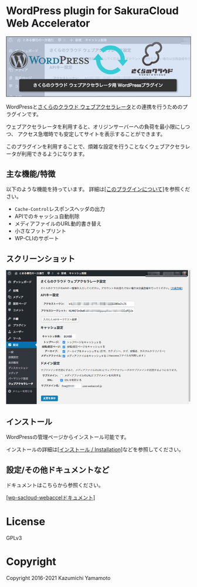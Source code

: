 # WordPress plugin for SakuraCloud Web Accelerator

![eye-catch.jpg](docs/images/eye-catch.jpg)

WordPressと[さくらのクラウド ウェブアクセラレータ](https://cloud.sakura.ad.jp/specification/web-accelerator/)との連携を行うためのプラグインです。

ウェブアクセラレータを利用すると、オリジンサーバーへの負荷を最小限にしつつ、
アクセス急増時でも安定してサイトを表示することができます。

このプラグインを利用することで、煩雑な設定を行うことなくウェブアクセラレータが利用できるようになります。


## 主な機能/特徴

以下のような機能を持っています。
詳細は[[このプラグインについて]](docs/About.md)を参照ください。

- `Cache-Control`レスポンスヘッダの出力
- APIでのキャッシュ自動削除
- メディアファイルのURL動的書き替え
- 小さなフットプリント
- WP-CLIのサポート


## スクリーンショット

![screenshot-1.png](screenshot-1.png)


## インストール

WordPressの管理ページからインストール可能です。

インストールの詳細は[[インストール / Installation]](docs/Installation.md)などを参照してください。

## 設定/その他ドキュメントなど

ドキュメントはこちらから参照ください。

[[wp-sacloud-webaccelドキュメント]](docs/README.md)

# License

GPLv3

# Copyright

Copyright 2016-2021 Kazumichi Yamamoto
